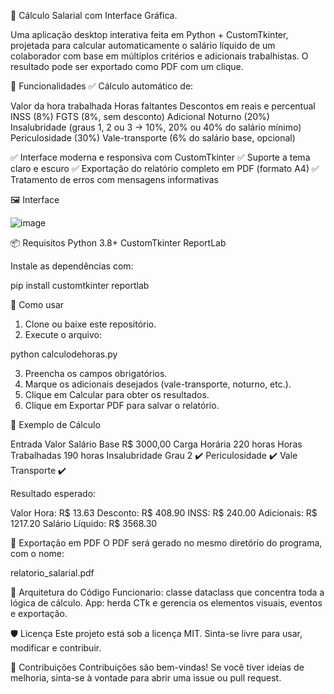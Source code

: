 💼 Cálculo Salarial com Interface Gráfica.

Uma aplicação desktop interativa feita em Python + CustomTkinter, projetada para calcular automaticamente o salário líquido de um colaborador com base em múltiplos critérios e adicionais trabalhistas. O resultado pode ser exportado como PDF com um clique.

📌 Funcionalidades
✅ Cálculo automático de:

Valor da hora trabalhada
Horas faltantes
Descontos em reais e percentual
INSS (8%)
FGTS (8%, sem desconto)
Adicional Noturno (20%)
Insalubridade (graus 1, 2 ou 3 → 10%, 20% ou 40% do salário mínimo)
Periculosidade (30%)
Vale-transporte (6% do salário base, opcional)

✅ Interface moderna e responsiva com CustomTkinter
✅ Suporte a tema claro e escuro
✅ Exportação do relatório completo em PDF (formato A4)
✅ Tratamento de erros com mensagens informativas

🖼️ Interface

![image](https://github.com/user-attachments/assets/14a7f675-d53d-45b3-99f3-d26475bce7da)

📦 Requisitos
Python 3.8+
CustomTkinter
ReportLab

Instale as dependências com:

pip install customtkinter reportlab

🚀 Como usar
1. Clone ou baixe este repositório.
2. Execute o arquivo:

python calculodehoras.py

3. Preencha os campos obrigatórios.
4. Marque os adicionais desejados (vale-transporte, noturno, etc.).
5. Clique em Calcular para obter os resultados.
6. Clique em Exportar PDF para salvar o relatório.

🧮 Exemplo de Cálculo

Entrada	                                Valor
Salário Base	                          R$ 3000,00
Carga Horária	                          220 horas
Horas Trabalhadas	                      190 horas
Insalubridade                           Grau 2	✔️
Periculosidade	                        ✔️
Vale Transporte	                        ✔️

Resultado esperado:

Valor Hora: R$ 13.63
Desconto: R$ 408.90
INSS: R$ 240.00
Adicionais: R$ 1217.20
Salário Líquido: R$ 3568.30

📄 Exportação em PDF
O PDF será gerado no mesmo diretório do programa, com o nome:

relatorio_salarial.pdf

🔧 Arquitetura do Código
Funcionario: classe dataclass que concentra toda a lógica de cálculo.
App: herda CTk e gerencia os elementos visuais, eventos e exportação.

🛡️ Licença
Este projeto está sob a licença MIT.
Sinta-se livre para usar, modificar e contribuir.

🤝 Contribuições
Contribuições são bem-vindas!
Se você tiver ideias de melhoria, sinta-se à vontade para abrir uma issue ou pull request.
